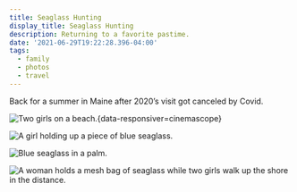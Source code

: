 ```yaml
---
title: Seaglass Hunting
display_title: Seaglass Hunting
description: Returning to a favorite pastime.
date: '2021-06-29T19:22:28.396-04:00'
tags:
  - family
  - photos
  - travel
---
```


Back for a summer in Maine after 2020’s visit got canceled by Covid.

![Two girls on a beach.](seaglass-hunting-1.jpg "Em and Soph combing the beach"){data-responsiver=cinemascope}

![A girl holding up a piece of blue seaglass.](seaglass-hunting-2.jpg "Blue is always rare")

![Blue seaglass in a palm.](seaglass-hunting-3.jpg "Found my own blue chip")

![A woman holds a mesh bag of seaglass while two girls walk up the shore in the distance.](seaglass-hunting-4.jpg)


